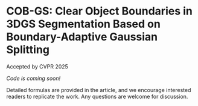 # COB-GS: Clear Object Boundaries in 3DGS Segmentation Based on Boundary-Adaptive Gaussian Splitting
Accepted by CVPR 2025

*Code is coming soon!*

Detailed formulas are provided in the article, and we encourage interested readers to replicate the work. Any questions are welcome for discussion.